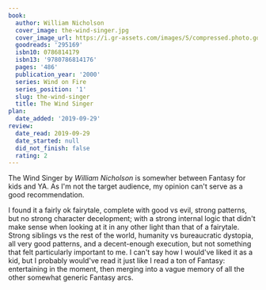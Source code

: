 ```yaml
---
book:
  author: William Nicholson
  cover_image: the-wind-singer.jpg
  cover_image_url: https://i.gr-assets.com/images/S/compressed.photo.goodreads.com/books/1293635554l/295169._SY160_.jpg
  goodreads: '295169'
  isbn10: 0786814179
  isbn13: '9780786814176'
  pages: '486'
  publication_year: '2000'
  series: Wind on Fire
  series_position: '1'
  slug: the-wind-singer
  title: The Wind Singer
plan:
  date_added: '2019-09-29'
review:
  date_read: 2019-09-29
  date_started: null
  did_not_finish: false
  rating: 2
---
```


The Wind Singer by *William Nicholson* is somewher between Fantasy for kids and YA. As I'm not the target audience, my opinion can't serve as a good recommendation.

I found it a fairly ok fairytale, complete with good vs evil, strong patterns, but no strong character decelopment; with a strong internal logic that didn't make sense when looking at it in any other light than that of a fairytale. Strong siblings vs the rest of the world, humanity vs bureaucratic dystopia, all very good patterns, and a decent-enough execution, but not something that felt particularly important to me. I can't say how I would've liked it as a kid, but I probably would've read it just like I read a ton of Fantasy: entertaining in the moment, then merging into a vague memory of all the other somewhat generic Fantasy arcs.

